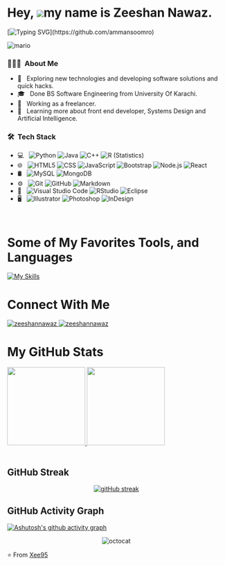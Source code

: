 Hey, ![](https://user-images.githubusercontent.com/18350557/176309783-0785949b-9127-417c-8b55-ab5a4333674e.gif)my name is Zeeshan Nawaz.
=========================================================================================================================================

[![Typing SVG](https://readme-typing-svg.demolab.com?font=Fira+Code&duration=5000&pause=1000&color=9046FF&width=435&lines=Initializing+Class+HelloWorld().)](https://github.com/ammansoomro)

![mario](https://user-images.githubusercontent.com/10498744/210012254-234538ff-d198-48aa-8964-37e6fd45d227.gif)




<h3> 👨🏻‍💻 &nbsp;About Me </h3>

- 🤔 &nbsp; Exploring new technologies and developing software solutions and quick hacks.
- 🎓 &nbsp; Done BS Software Engineering from University Of Karachi.
- 💼 &nbsp; Working as a freelancer.
- 🌱 &nbsp; Learning more about front end developer, Systems Design and Artificial Intelligence.

<h3> 🛠 &nbsp;Tech Stack</h3>

- 💻 &nbsp;
  ![Python](https://img.shields.io/badge/-Python-333333?style=flat&logo=python)
  ![Java](https://img.shields.io/badge/-Java-333333?style=flat&logo=Java&logoColor=007396)
  ![C++](https://img.shields.io/badge/-C++-333333?style=flat&logo=C%2B%2B&logoColor=00599C)
  ![R (Statistics)](https://img.shields.io/badge/-R-333333?style=flat&logo=R&logoColor=276DC3)
- 🌐 &nbsp;
  ![HTML5](https://img.shields.io/badge/-HTML5-333333?style=flat&logo=HTML5)
  ![CSS](https://img.shields.io/badge/-CSS-333333?style=flat&logo=CSS3&logoColor=1572B6)
  ![JavaScript](https://img.shields.io/badge/-JavaScript-333333?style=flat&logo=javascript)
  ![Bootstrap](https://img.shields.io/badge/-Bootstrap-333333?style=flat&logo=bootstrap&logoColor=563D7C)
  ![Node.js](https://img.shields.io/badge/-Node.js-333333?style=flat&logo=node.js)
  ![React](https://img.shields.io/badge/-React-333333?style=flat&logo=react)
- 🛢 &nbsp;
  ![MySQL](https://img.shields.io/badge/-MySQL-333333?style=flat&logo=mysql)
  ![MongoDB](https://img.shields.io/badge/-MongoDB-333333?style=flat&logo=mongodb)
- ⚙️ &nbsp;
  ![Git](https://img.shields.io/badge/-Git-333333?style=flat&logo=git)
  ![GitHub](https://img.shields.io/badge/-GitHub-333333?style=flat&logo=github)
  ![Markdown](https://img.shields.io/badge/-Markdown-333333?style=flat&logo=markdown)
- 🔧 &nbsp;
  ![Visual Studio Code](https://img.shields.io/badge/-Visual%20Studio%20Code-333333?style=flat&logo=visual-studio-code&logoColor=007ACC)
  ![RStudio](https://img.shields.io/badge/-RStudio-333333?style=flat&logo=rstudio)
  ![Eclipse](https://img.shields.io/badge/-Eclipse-333333?style=flat&logo=eclipse-ide&logoColor=2C2255)
- 🖥 &nbsp;
  ![Illustrator](https://img.shields.io/badge/-Illustrator-333333?style=flat&logo=adobe-illustrator)
  ![Photoshop](https://img.shields.io/badge/-Photoshop-333333?style=flat&logo=adobe-photoshop)
  ![InDesign](https://img.shields.io/badge/-InDesign-333333?style=flat&logo=adobe-indesign)

<br/>



# Some of My Favorites Tools, and Languages

[![My Skills](https://skillicons.dev/icons?i=react,bootstrap,c,cs,cpp,css,discord,eclipse,firebase,git,github,html,idea,java,js,jquery,linux,materialui,mongodb,mysql,nodejs,php,postman,powershell,py,redux,regex,sass,visualstudio,vscode)](https://github.com/xee95)


   

# Connect With Me
<p align="left"> 
<a href="https://www.linkedin.com/in/zeeshannawaz95/" target="blank">
<img src="https://img.shields.io/badge/LinkedIn-0077B5?style=for-the-badge&logo=linkedin&logoColor=white" alt="zeeshannawaz" />
</a> 
<a href="mailto:zeeshannawaz2017@gmail.com" target="blank">
<img src="https://img.shields.io/badge/Gmail-D14836?style=for-the-badge&logo=gmail&logoColor=white" alt="zeeshannawaz" />
</a>
</p>


# My GitHub Stats
<div>
<a href="https://github.com/xee95">
  <img height="180em" src="https://github-readme-stats.vercel.app/api?username=xee95&theme=buefy&show_icons=true" />
  <img height="180em" src="https://github-readme-stats.vercel.app/api/top-langs/?username=xee95&theme=buefy&layout=compact" />
</a>
<br/>
</div>
<br/>
<h2>GitHub Streak</h2> 
<div align="center">

[![gitHub streak](https://github-readme-streak-stats.herokuapp.com?user=xee95&hide_border=true&date_format=M%20j%5B%2C%20Y%5D&background=DD272700&stroke=9046FF&ring=9046FF&fire=9046FF&currStreakNum=9046FF&sideNums=9046FF&currStreakLabel=9046FF&sideLabels=9046FF&dates=9046FF)](https://github.com/xee95)

</div>

## GitHub Activity Graph
[![Ashutosh's github activity graph](https://github-readme-activity-graph.vercel.app/graph?username=xee95&theme=dracula)](https://github.com/ashutosh00710/github-readme-activity-graph)

<div align="center">

![octocat](https://user-images.githubusercontent.com/10498744/210113490-e2fad07f-4488-4da8-a656-b9abbdd8cb26.gif)

</div>
<div>⭐️ From <a href="https://github.com/xee95">Xee95</a></div>

